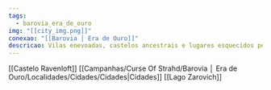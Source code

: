 ```yaml
---
tags:
  - barovia_era_de_ouro
img: "[[city_img.png]]"
conexao: "[[Barovia │ Era de Ouro]]"
descricao: Vilas enevoadas, castelos ancestrais e lugares esquecidos pelo tempo
---
```

[[Castelo Ravenloft]]
[[Campanhas/Curse Of Strahd/Barovia │ Era de Ouro/Localidades/Cidades/Cidades|Cidades]]
[[Lago Zarovich]]
